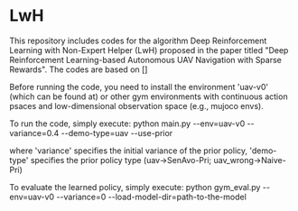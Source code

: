 # LwH
This repository includes codes for the algorithm Deep Reinforcement Learning with Non-Expert Helper (LwH) proposed in the paper titled "Deep Reinforcement Learning-based Autonomous UAV Navigation with Sparse Rewards". The codes are based on []

Before running the code, you need to install the environment 'uav-v0' (which can be found at) or other gym environments with continuous action psaces and low-dimensional observation space (e.g., mujoco envs).

To run the code, simply execute: python main.py --env=uav-v0 --variance=0.4 --demo-type=uav --use-prior

where 'variance' specifies the initial variance of the prior policy, 'demo-type' specifies the prior policy type (uav->SenAvo-Pri;  uav_wrong->Naive-Pri)

To evaluate the learned policy, simply execute: python gym_eval.py --env=uav-v0 --variance=0 --load-model-dir=path-to-the-model
